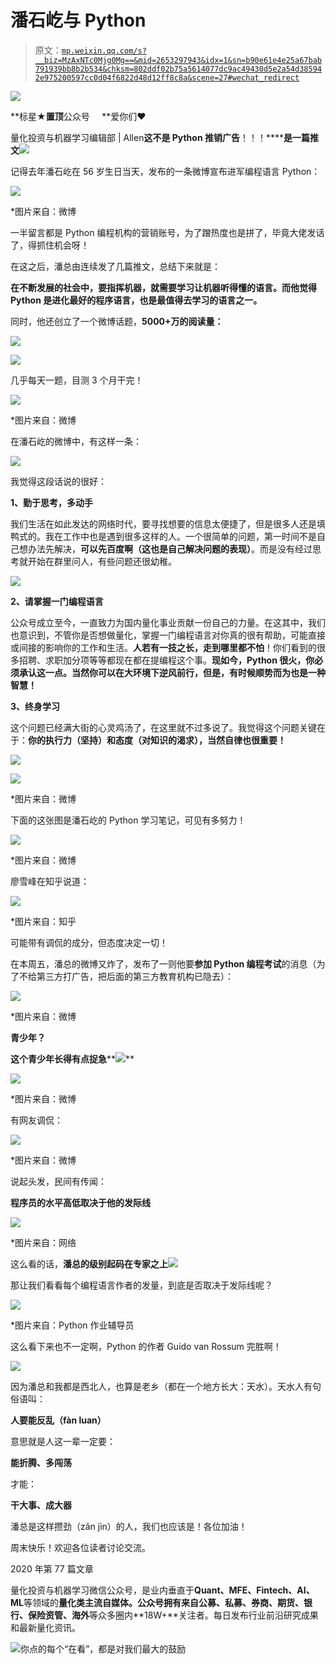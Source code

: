 # 潘石屹与 Python

> 原文：[`mp.weixin.qq.com/s?__biz=MzAxNTc0Mjg0Mg==&mid=2653297943&idx=1&sn=b90e61e4e25a67bab791939bb8b2b534&chksm=802ddf02b75a5614077dc9ac49430d5e2a54d385942e975200597cc0d04f6822d48d12ff8c8a&scene=27#wechat_redirect`](http://mp.weixin.qq.com/s?__biz=MzAxNTc0Mjg0Mg==&mid=2653297943&idx=1&sn=b90e61e4e25a67bab791939bb8b2b534&chksm=802ddf02b75a5614077dc9ac49430d5e2a54d385942e975200597cc0d04f6822d48d12ff8c8a&scene=27#wechat_redirect)

![](img/34178214a765d0578fea405af887f201.png)

**标星★****置顶****公众号     **爱你们♥   

量化投资与机器学习编辑部 | Allen**这不是 Python 推销广告**！！！******是一篇推文![](img/673665aeeca09753b9c8edc414607ebe.png)**

记得去年潘石屹在 56 岁生日当天，发布的一条微博宣布进军编程语言 Python：

![](img/1b26f7056df386efff4629d3de9e13cd.png)

*图片来自：微博

一半留言都是 Python 编程机构的营销账号，为了蹭热度也是拼了，毕竟大佬发话了，得抓住机会呀！

在这之后，潘总由连续发了几篇推文，总结下来就是：

**在不断发展的社会中，要指挥机器，就需要学习让机器听得懂的语言。而他觉得 Python 是进化最好的程序语言，也是最值得去学习的语言之一。**

同时，他还创立了一个微博话题，**5000+万的阅读量：**

![](img/257166fde49f0dcddc16245323e9ab3b.png)

![](img/e52cbc8fde1f85803bc0da1a40da437f.png)

几乎每天一题，目测 3 个月干完！

![](img/c9095f87423f44e6d266e10aed67381b.png)

*图片来自：微博

在潘石屹的微博中，有这样一条：

![](img/631ddd1882834ac33fdffe5898199fa7.png)

我觉得这段话说的很好：

**1、勤于思考，多动手**

我们生活在如此发达的网络时代，要寻找想要的信息太便捷了，但是很多人还是填鸭式的。我在工作中也是遇到很多这样的人。一个很简单的问题，第一时间不是自己想办法先解决，**可以先百度啊（这也是自己解决问题的表现）**。而是没有经过思考就开始在群里问人，有些问题还很幼稚。

![](img/6ffc9e21393a9d0fe2c9ddbcd4a48ef4.png)

**2、请掌握一门编程语言**

公众号成立至今，一直致力为国内量化事业贡献一份自己的力量。在这其中，我们也意识到，不管你是否想做量化，掌握一门编程语言对你真的很有帮助，可能直接或间接的影响你的工作和生活。**人若有一技之长，走到哪里都不怕**！你们看到的很多招聘、求职加分项等等都现在都在提编程这个事。**现如今，Python 很火，你必须承认这一点。当然你可以在大环境下逆风前行，但是，有时候****顺势而为****也是一种智慧！**

**3、终身学习** 

这个问题已经满大街的心灵鸡汤了，在这里就不过多说了。我觉得这个问题关键在于：**你的执行力（坚持）和态度（对知识的渴求），当然自律也很重要！**

![](img/ab3c5c6813e4f09d31ae8284238be91d.png)

![](img/313aef95041c769e29fbf6ae02fef0ac.png)

*图片来自：微博

下面的这张图是潘石屹的 Python 学习笔记，可见有多努力！

![](img/a421dfea43546cc0d39b287c1d081e3a.png)

*图片来自：微博

廖雪峰在知乎说道：

![](img/faf201f61d77f56a34551d38cd5d082e.png)

*图片来自：知乎

可能带有调侃的成分，但态度决定一切！

在本周五，潘总的微博又炸了，发布了一则他要**参加 Python 编程考试**的消息（为了不给第三方打广告，把后面的第三方教育机构已隐去）：

![](img/3fbb2c645cbc55e66b9dc28bb573de50.png)

*图片来自：微博

**青少年？**

**这个青少年长得有点捉急****![](img/b14ce9464d2c7742bdb65121e4202564.png)**

![](img/5b5a3973956d81c3b6db89a43f223ec6.png)

*图片来自：微博

有网友调侃：

![](img/5a154ab2473a99043ff5943008773f13.png)

*图片来自：微博

说起头发，民间有传闻：

**程序员的水平高低取决于他的****发际线******

![](img/4e5912513801da382ebb0122c8740b7d.png)

*图片来自：网络

这么看的话，**潘总的级别起码在专家之上**![](img/2c6c3bc2a57553cd2dfa86b07b01c81c.png)

那让我们看看每个编程语言作者的发量，到底是否取决于发际线呢？

![](img/785b0605182e2e4dfe1980b8072aa29c.png)

*图片来自：Python 作业辅导员

这么看下来也不一定啊，Python 的作者 Guido van Rossum 完胜啊！

![](img/8adb527e40058279a616fc7a648a67b6.png)

因为潘总和我都是西北人，也算是老乡（都在一个地方长大：天水）。天水人有句俗语叫： 

**人要能反乱（fàn luan）**

意思就是人这一辈一定要：

**能折腾、多闯荡**

才能：

**干大事、成大器**

潘总是这样攒劲（zǎn jìn）的人，我们也应该是！各位加油！

周末快乐！欢迎各位读者讨论交流。 

2020 年第 77 篇文章

量化投资与机器学习微信公众号，是业内垂直于**Quant、MFE、Fintech、AI、ML**等领域的**量化类主流自媒体。**公众号拥有来自**公募、私募、券商、期货、银行、保险资管、海外**等众多圈内**18W+**关注者。每日发布行业前沿研究成果和最新量化资讯。

![](img/6cba9abe9f2c434df7bd9c0d0d6e1156.png)你点的每个“在看”，都是对我们最大的鼓励